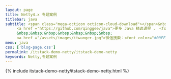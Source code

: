 ```yaml
---
layout: page
title: Netty4.x 专题案例
titlebar: java
subtitle: <span class="mega-octicon octicon-cloud-download"></span>&nbsp;&nbsp;
     <a href ="https://github.com/qinggee/java">更多 Java 精选课程 ， <font color="#EB9439">点我</font>查看！</a><br/><br/>
     &nbsp;&nbsp;&nbsp;&nbsp;&nbsp;&nbsp;&nbsp;
     <a href ="/assets/images/itwanger.jpg">微信搜索：<font color="#00FF00">bugstack虫洞栈</font>，关注公众号后回复“黄家驹”进群交流。</a>
menu: java
css: ['blog-page.css']
permalink: /itstack-demo-netty/itstack-demo-netty
keywords: Netty,专题案例
---
```


{% include itstack-demo-netty/itstack-demo-netty.html %}
